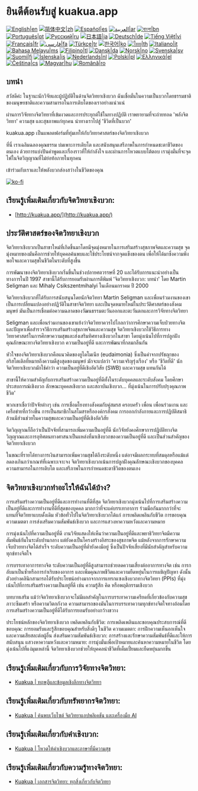 # ยินดีต้อนรับสู่ kuakua.app

[![English|en](https://img.shields.io/badge/lang-en-green.svg)](README.md)
[![简体中文|zh](https://img.shields.io/badge/lang-zh-red.svg)](README.zh.md)
[![Español|es](https://img.shields.io/badge/lang-es-yellow.svg)](README.es.md)
[![العربية|ar](https://img.shields.io/badge/lang-ar-lightgrey.svg)](README.ar.md)
[![বাংলা|bn](https://img.shields.io/badge/lang-bn-blue.svg)](README.bn.md)
[![Português|pt](https://img.shields.io/badge/lang-pt-brightgreen.svg)](README.pt.md)
[![Русский|ru](https://img.shields.io/badge/lang-ru-darkblue.svg)](README.ru.md)
[![日本語|ja](https://img.shields.io/badge/lang-ja-orange.svg)](README.ja.md)
[![Deutsch|de](https://img.shields.io/badge/lang-de-black.svg)](README.de.md)
[![Tiếng Việt|vi](https://img.shields.io/badge/lang-vi-darkgreen.svg)](README.vi.md)
[![Français|fr](https://img.shields.io/badge/lang-fr-blue.svg)](README.fr.md)
[![فارسی|fa](https://img.shields.io/badge/lang-fa-purple.svg)](README.fa.md)
[![Türkçe|tr](https://img.shields.io/badge/lang-tr-darkred.svg)](README.tr.md)
[![한국어|ko](https://img.shields.io/badge/lang-ko-cyan.svg)](README.ko.md)
[![ไทย|th](https://img.shields.io/badge/lang-th-gold.svg)](README.th.md)
[![Italiano|it](https://img.shields.io/badge/lang-it-darkorange.svg)](README.it.md)
[![Bahasa Melayu|ms](https://img.shields.io/badge/lang-ms-teal.svg)](README.ms.md)
[![Filipino|tl](https://img.shields.io/badge/lang-tl-pink.svg)](README.tl.md)
[![Dansk|da](https://img.shields.io/badge/lang-da-darkblue.svg)](README.da.md)
[![Norsk|no](https://img.shields.io/badge/lang-no-lightblue.svg)](README.no.md)
[![Svenska|sv](https://img.shields.io/badge/lang-sv-darkgreen.svg)](README.sv.md)
[![Suomi|fi](https://img.shields.io/badge/lang-fi-blue.svg)](README.fi.md)
[![Íslenska|is](https://img.shields.io/badge/lang-is-darkred.svg)](README.is.md)
[![Nederlands|nl](https://img.shields.io/badge/lang-nl-orange.svg)](README.nl.md)
[![Polski|pl](https://img.shields.io/badge/lang-pl-purple.svg)](README.pl.md)
[![Ελληνικά|el](https://img.shields.io/badge/lang-el-lightblue.svg)](README.el.md)
[![Čeština|cs](https://img.shields.io/badge/lang-cs-darkblue.svg)](README.cs.md)
[![Magyar|hu](https://img.shields.io/badge/lang-hu-red.svg)](README.hu.md)
[![Română|ro](https://img.shields.io/badge/lang-ro-green.svg)](README.ro.md)

## บทนำ

สวัสดีค่ะ ในฐานะนักวิจัยและผู้ปฏิบัติในด้านจิตวิทยาเชิงบวก ฉันเชื่อมั่นในความเป็นบวกโดยธรรมชาติของมนุษยชาติและความสามารถในการเติบโตของเราอย่างแน่วแน่

ผ่านการวิจัยทางจิตวิทยาที่เข้มงวดและการประยุกต์ใช้ในทางปฏิบัติ เราพยายามที่จะถ่ายทอด 'พลังจิตวิทยา' ความสุข และสุขภาพแก่ทุกคน นำทางเราไปสู่ 'ชีวิตที่เป็นบวก'

kuakua.app เป็นแพลตฟอร์มที่ทุ่มเทให้กับวิทยาศาสตร์ของจิตวิทยาเชิงบวก

ที่นี่ เราเฉลิมฉลองคุณธรรม บ่มเพาะการเติบโต และสนับสนุนเสรีภาพในการกำหนดชะตาชีวิตของตนเอง ด้วยการแบ่งปันคำพูดและเรื่องราวที่ให้กำลังใจ และผ่านการโหวตแบบโต้ตอบ เรามุ่งมั่นที่จะจุดไฟในจิตวิญญาณที่ไม่ย่อท้อภายในทุกคน

เข้าร่วมกับเราและให้พลังบวกส่องสว่างในชีวิตของคุณ

[![ko-fi](https://ko-fi.com/img/githubbutton_sm.svg)](https://ko-fi.com/X8X8XB8D5)

## เรียนรู้เพิ่มเติมเกี่ยวกับจิตวิทยาเชิงบวก:

- [http://kuakua.app/](http://kuakua.app/)

## ประวัติศาสตร์ของจิตวิทยาเชิงบวก

จิตวิทยาเชิงบวกเป็นสาขาใหม่ที่เกิดขึ้นมาโดยมีจุดมุ่งหมายในการเสริมสร้างสุขภาพจิตและความสุข จุดมุ่งหมายของมันคือการช่วยให้บุคคลค้นพบและใช้ประโยชน์จากจุดแข็งของตน เพื่อให้ได้มาซึ่งความพึงพอใจและความสุขในชีวิตในระดับที่สูงขึ้น

การพัฒนาของจิตวิทยาเชิงบวกเริ่มขึ้นในช่วงปลายศตวรรษที่ 20 และได้รับการแนะนำอย่างเป็นทางการในปี 1997 สาขานี้ได้รับการยอมรับผ่านการตีพิมพ์ 'จิตวิทยาเชิงบวก: บทนำ' โดย Martin Seligman และ Mihaly Csikszentmihalyi ในเดือนมกราคม ปี 2000

จิตวิทยาเชิงบวกที่ได้รับการสนับสนุนโดยนักจิตวิทยา Martin Seligman และเพื่อนร่วมงานของเขา เป็นการเปลี่ยนแปลงอย่างปฏิวัติในสาขาจิตวิทยา และเป็นจุดหมายใหม่ในประวัติศาสตร์ของสังคมมนุษย์ มันเป็นการเชื่อมต่อความฉลาดของวัฒนธรรมตะวันออกและตะวันตกและการวิจัยทางจิตวิทยา

Seligman และเพื่อนร่วมงานของเขาแย้งว่าจิตวิทยาควรไปไกลกว่าการศึกษาความเจ็บป่วยทางจิตและปัญหาเพื่อสำรวจวิธีการเสริมสร้างสุขภาพจิตและความสุข จิตวิทยาเชิงบวกใช้วิธีการทางวิทยาศาสตร์ในการศึกษาความสุขและส่งเสริมทิศทางเชิงบวกในสาขา โดยมุ่งเน้นไปที่การปลูกฝังคุณลักษณะทางจิตวิทยาเชิงบวก ความเป็นอยู่ที่ดี และการพัฒนาที่กลมกลืนกัน

หัวใจของจิตวิทยาเชิงบวกคือแนวคิดของยูไดโมเนีย (eudaimonia) ซึ่งเป็นคำจากปรัชญาของอริสโตเติลที่หมายถึงความดีสูงสุดของมนุษย์ มักจะแปลว่า 'ความเจริญรุ่งเรือง' หรือ 'ชีวิตที่ดี' นักจิตวิทยาเชิงบวกมักใช้คำว่า ความเป็นอยู่ที่ดีเชิงอัตวิสัย (SWB) และความสุข แทนกันได้

สาขานี้ให้ความสำคัญกับการเสริมสร้างความเป็นอยู่ที่ดีทั้งในระดับบุคคลและระดับสังคม โดยศึกษาประสบการณ์เชิงบวก ลักษณะบุคคลเชิงบวก และสถาบันเชิงบวก... ที่มุ่งเน้นในการปรับปรุงคุณภาพชีวิต'

พวกเขาเชื่อว่าปัจจัยต่างๆ เช่น การเชื่อมโยงทางสังคมกับคู่สมรส ครอบครัว เพื่อน เพื่อนร่วมงาน และเครือข่ายที่กว้างขึ้น การเป็นสมาชิกในสโมสรหรือองค์กรสังคม การออกกำลังกายและการปฏิบัติสมาธิ ล้วนมีส่วนช่วยในความสุขและความเป็นอยู่ที่ดีเชิงอัตวิสัย

จิตวิญญาณก็ถือว่าเป็นปัจจัยที่สามารถเพิ่มความเป็นอยู่ที่ดี นักวิจัยยังคงศึกษาการปฏิบัติทางจิตวิญญาณและการอุทิศตนทางศาสนาเป็นแหล่งที่มาเชิงบวกของความเป็นอยู่ที่ดี และเป็นส่วนสำคัญของจิตวิทยาเชิงบวก

ในขณะที่รายได้ทางการเงินสามารถเพิ่มความสุขได้ถึงระดับหนึ่ง แต่อาจมีผลกระทบที่สมดุลหรือแม้แต่ลดลงเกินกว่าเกณฑ์ที่เฉพาะเจาะจง จิตวิทยาเชิงบวกเน้นการปลูกฝังคุณลักษณะเชิงบวกของบุคคล ความสามารถในการเติบโต และเสรีภาพในการกำหนดชะตาชีวิตของตนเอง

## จิตวิทยาเชิงบวกทำอะไรให้ฉันได้บ้าง?

การเสริมสร้างความเป็นอยู่ที่ดีและการทำงานที่ดีที่สุด จิตวิทยาเชิงบวกมุ่งเน้นไปที่การเสริมสร้างความเป็นอยู่ที่ดีและการทำงานที่ดีที่สุดของบุคคล มากกว่าที่จะแค่บรรเทาอาการ ร่วมมือกันมากกว่าที่จะแทนที่จิตวิทยาแบบดั้งเดิม หัวข้อทั่วไปในจิตวิทยาเชิงบวกได้แก่ การเพลิดเพลินกับชีวิต การขอบคุณ ความเมตตา การส่งเสริมความสัมพันธ์เชิงบวก และการแสวงหาความหวังและความหมาย

การมุ่งเน้นไปที่ความเป็นอยู่ที่ดี งานวิจัยแสดงให้เห็นว่าความเป็นอยู่ที่ดีและพยาธิวิทยาจิตมีความสัมพันธ์กันในระดับปานกลาง แต่ยังคงเป็นโครงสร้างอิสระของสุขภาพจิต แม้หลังจากการรักษาความเจ็บป่วยทางจิตได้สำเร็จ ระดับความเป็นอยู่ที่ต่ำยังคงมีอยู่ ซึ่งเป็นปัจจัยเสี่ยงที่มีนัยสำคัญสำหรับความทุกข์ทางจิตใจ

การบรรเทาอาการทางจิต ระดับความเป็นอยู่ที่ดีสูงสามารถช่วยลดความเสี่ยงต่ออาการทางจิต เช่น การกลับมาเป็นซ้ำหรือการกำเริบของอาการ และเพิ่มคุณภาพชีวิตและความยืดหยุ่นในการเผชิญปัญหา ดังนั้น ตัวอย่างคลินิกสามารถได้รับประโยชน์อย่างมากจากการแทรกแซงเชิงบวกทางจิตวิทยา (PPIs) ที่มุ่งเน้นไปที่การเสริมสร้างความเป็นอยู่ที่ดี เช่น ความรู้สึก คิด หรือพฤติกรรมเชิงบวก

บทบาทเสริม แม้ว่าจิตวิทยาเชิงบวกจะไม่มีผลสำคัญในการบรรเทาความเครียดที่เกี่ยวข้องกับความสุข ภาวะซึมเศร้า หรือความวิตกกังวล ความสามารถของมันในการบรรเทาความทุกข์ทางจิตใจทางอ้อมโดยการเสริมสร้างความเป็นอยู่ที่ดีได้รับการยอมรับอย่างกว้างขวาง

ประโยชน์หลักของจิตวิทยาเชิงบวก เพลิดเพลินกับชีวิต: การเพลิดเพลินและขอบคุณประสบการณ์ที่ดี ขอบคุณ: การยอมรับและรู้สึกขอบคุณสำหรับสิ่งดีๆ ในชีวิต ความเมตตา: การฝึกความเห็นอกเห็นใจและความเสียสละต่อผู้อื่น ส่งเสริมความสัมพันธ์เชิงบวก: การสร้างและรักษาความสัมพันธ์ที่ดีและให้การสนับสนุน แสวงหาความหวังและความหมาย: การมุ่งมั่นเพื่อเป้าหมายและค้นหาความหมายในชีวิต โดยมุ่งเน้นไปที่แง่มุมเหล่านี้ จิตวิทยาเชิงบวกช่วยให้บุคคลนำชีวิตที่เต็มเปี่ยมและยืดหยุ่นมากขึ้น

## เรียนรู้เพิ่มเติมเกี่ยวกับการวิจัยทางจิตวิทยา:

- [Kuakua | ทฤษฎีและข้อมูลเชิงลึกทางจิตวิทยา](http://kuakua.app/theories-insights)

## เรียนรู้เพิ่มเติมเกี่ยวกับทรัพยากรจิตวิทยา:

- [Kuakua | ค้นพบเว็บไซต์ จิตวิทยาแอปพลิเคชัน และเครื่องมือ AI](http://kuakua.app/explore)

## เรียนรู้เพิ่มเติมเกี่ยวกับคำเชิงบวก:

- [Kuakua | โหวตให้คำเชิงบวกและภาษาที่มีความสุข](http://kuakua.app/vote)

## เรียนรู้เพิ่มเติมเกี่ยวกับความรู้ทางจิตวิทยา:

- [Kuakua | เอกสารจิตวิทยา: ทุกสิ่งเกี่ยวกับจิตวิทยา](http://kuakua.app/docs)
